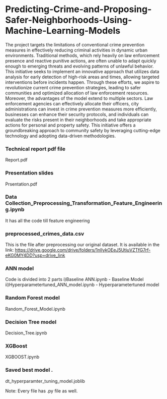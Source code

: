 # Predicting-Crime-and-Proposing-Safer-Neighborhoods-Using-Machine-Learning-Models

The project targets the limitations of conventional crime prevention measures in effectively reducing criminal activities in dynamic urban environments. Traditional methods, which rely heavily on law enforcement presence and reactive punitive actions, are often unable to adapt quickly enough to emerging threats and evolving patterns of unlawful behavior. This initiative seeks to implement an innovative approach that utilizes data analysis for early
detection of high-risk areas and times, allowing targeted interventions before incidents happen. Through these efforts, we aspire to revolutionize current crime prevention strategies, leading to safer communities and optimized allocation of law enforcement resources. Moreover, the advantages of the model extend to multiple sectors. Law enforcement agencies can effectively allocate their officers, city administrations can invest in crime prevention measures more efficiently, businesses can enhance their security protocols, and individuals can evaluate the risks present in their neighborhoods and take appropriate actions for personal and property safety. This initiative offers a groundbreaking approach to community safety by leveraging cutting-edge technology and adopting data-driven methodologies.

### Technical report pdf file
Report.pdf 

### Presentation slides
Prsentation.pdf

### Data Collection_Preprocessing_Transformation_Feature_Engineering.ipynb
It has all the code till feature engineering 

### preprocessed_crimes_data.csv
This is the file after preprocessing our original dataset. It is available in the link: https://drive.google.com/drive/folders/1nIlykOEeJ5UtiuVZTfG7rf-eKG0MY4DD?usp=drive_link

### ANN model
Code is divided into 2 parts
i)Baseline ANN.ipynb - Baseline Model 
ii)Hyperparametertuned_ANN_model.ipynb - Hyperparametertuned model 

### Random Forest model
Random_Forest_Model.ipynb 

### Decision Tree model
Decision_Tree.ipynb

### XGBoost 
XGBOOST.ipynb 

### Saved best model . 
dt_hyperparamter_tuning_model.joblib 

Note: Every file has .py file as well. 
